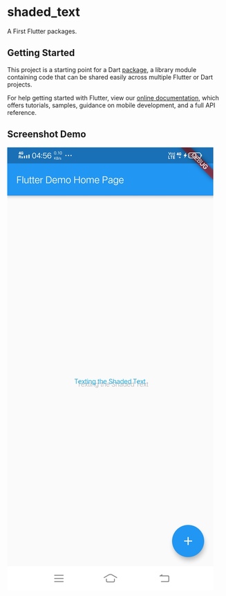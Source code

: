 # shaded_text

A First Flutter packages.

## Getting Started

This project is a starting point for a Dart
[package](https://flutter.dev/developing-packages/),
a library module containing code that can be shared easily across
multiple Flutter or Dart projects.

For help getting started with Flutter, view our 
[online documentation](https://flutter.dev/docs), which offers tutorials, 
samples, guidance on mobile development, and a full API reference.

## Screenshot Demo

![shaded_text](https://raw.githubusercontent.com/prakashaditya13/shaded_text_flutter_packages/master/image/Screenshot_20201231_045628.jpg)
